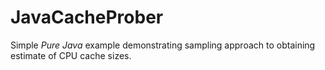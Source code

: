 JavaCacheProber
===============

Simple _Pure Java_ example demonstrating sampling approach to obtaining estimate of CPU cache sizes.
